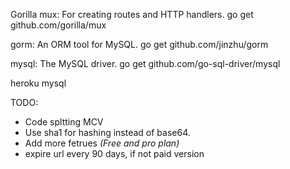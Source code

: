 Gorilla mux: For creating routes and HTTP handlers.
go get github.com/gorilla/mux

gorm: An ORM tool for MySQL.
go get github.com/jinzhu/gorm

mysql: The MySQL driver.
go get github.com/go-sql-driver/mysql

heroku mysql

TODO: 
* Code spltting MCV
* Use sha1 for hashing instead of base64.
* Add more fetrues *(Free and pro plan)*
* expire url every 90 days, if not paid version
